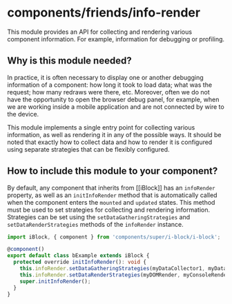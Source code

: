 # components/friends/info-render

This module provides an API for collecting and rendering various component information.
For example, information for debugging or profiling.

## Why is this module needed?

In practice, it is often necessary to display one or another debugging information of a component: how long it took to load data;
what was the request; how many redraws were there, etc. Moreover, often we do not have the opportunity to open the browser debug panel,
for example, when we are working inside a mobile application and are not connected by wire to the device.

This module implements a single entry point for collecting various information, as well as rendering it in any of the possible ways.
It should be noted that exactly how to collect data and how to render it is configured using separate strategies that can be flexibly configured.

## How to include this module to your component?

By default, any component that inherits from [[iBlock]] has an `infoRender` property, as well as an `initInfoRender` method that
is automatically called when the component enters the `mounted` and `updated` states. This method must be used to set strategies
for collecting and rendering information. Strategies can be set using the `setDataGatheringStrategies` and `setDataRenderStrategies` methods
of the `infoRender` instance.

```typescript
import iBlock, { component } from 'components/super/i-block/i-block';

@component()
export default class bExample extends iBlock {
  protected override initInfoRender(): void {
    this.infoRender.setDataGatheringStrategies(myDataCollector1, myDataCollector2);
    this.infoRender.setDataRenderStrategies(myDOMRender, myConsoleRender);
    super.initInfoRender();
  }
}
```
